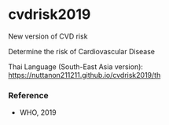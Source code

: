 # cvdrisk2019
New version of CVD risk


Determine the risk of Cardiovascular Disease


Thai Language (South-East Asia version): <a href="https://nuttanon211211.github.io/cvdrisk2019/th">https://nuttanon211211.github.io/cvdrisk2019/th</a>

### Reference
 - WHO, 2019
